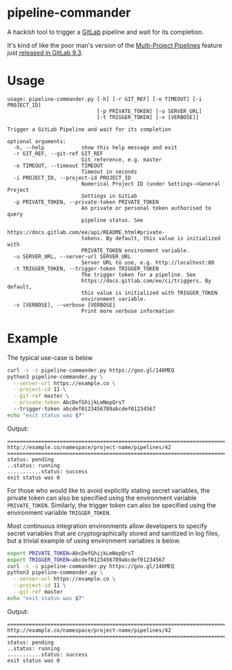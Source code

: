 # pipeline-commander
A hackish tool to trigger a [GitLab](https://gitlab.com) pipeline and wait for its completion.

It's kind of like the poor man's version of the [Multi-Project Pipelines](https://docs.gitlab.com/ee/ci/multi_project_pipeline_graphs.html) feature just [released in GitLab 9.3](https://about.gitlab.com/2017/06/22/gitlab-9-3-released/).

# Usage
```
usage: pipeline-commander.py [-h] [-r GIT_REF] [-o TIMEOUT] [-i PROJECT_ID]
                             [-p PRIVATE_TOKEN] [-u SERVER_URL]
                             [-t TRIGGER_TOKEN] [-v [VERBOSE]]

Trigger a GitLab Pipeline and wait for its completion

optional arguments:
  -h, --help            show this help message and exit
  -r GIT_REF, --git-ref GIT_REF
                        Git reference, e.g. master
  -o TIMEOUT, --timeout TIMEOUT
                        Timeout in seconds
  -i PROJECT_ID, --project-id PROJECT_ID
                        Numerical Project ID (under Settings->General Project
                        Settings in GitLab
  -p PRIVATE_TOKEN, --private-token PRIVATE_TOKEN
                        An private or personal token authorised to query
                        pipeline status. See
                        https://docs.gitlab.com/ee/api/README.html#private-
                        tokens. By default, this value is initialized with
                        PRIVATE_TOKEN environment variable.
  -u SERVER_URL, --server-url SERVER_URL
                        Server URL to use, e.g. http://localhost:80
  -t TRIGGER_TOKEN, --trigger-token TRIGGER_TOKEN
                        The trigger token for a pipeline. See
                        https://docs.gitlab.com/ee/ci/triggers. By default,
                        this value is initialized with TRIGGER_TOKEN
                        environment variable.
  -v [VERBOSE], --verbose [VERBOSE]
                        Print more verbose information
```

# Example

The typical use-case is below

```bash
curl -s -o pipeline-commander.py https://goo.gl/146MEQ
python3 pipeline-commander.py \
  --server-url https://example.co \
  --project-id 11 \
  --git-ref master \
  --private-token AbcDefGhijkLmNopQrsT
  --trigger-token abcdef0123456789abcdef01234567
echo "exit status was $?"
```
Output:
```
================================================================================
http://example.co/namespace/project-name/pipelines/42
================================================================================
status: pending
..status: running
...........status: success
exit status was 0
```

For those who would like to avoid explicitly stating secret variables, the private token can also be specified using the environment variable `PRIVATE_TOKEN`. Similarly, the trigger token can also be specified using the environment variable `TRIGGER_TOKEN`.

Most continuous integration environments allow developers to specify secret variables that are cryptographically stored and sanitized in log files, but a trivial example of using environment variables is below.

```bash
export PRIVATE_TOKEN=AbcDefGhijkLmNopQrsT
export TRIGGER_TOKEN=abcdef0123456789abcdef01234567
curl -s -o pipeline-commander.py https://goo.gl/146MEQ
python3 pipeline-commander.py \
  --server-url https://example.co \
  --project-id 11 \
  --git-ref master
echo "exit status was $?"
```
Output:
```
================================================================================
http://example.co/namespace/project-name/pipelines/42
================================================================================
status: pending
..status: running
...........status: success
exit status was 0
```
